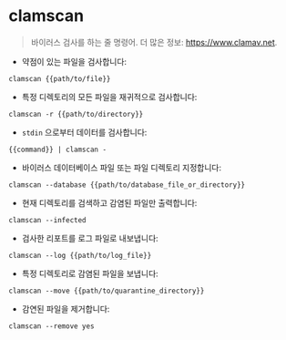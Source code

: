 # clamscan

> 바이러스 검사를 하는 줄 명령어.
> 더 많은 정보: <https://www.clamav.net>.

- 약점이 있는 파일을 검사합니다:

`clamscan {{path/to/file}}`

- 특정 디렉토리의 모든 파일을 재귀적으로 검사합니다:

`clamscan -r {{path/to/directory}}`

- `stdin` 으로부터 데이터를 검사합니다:

`{{command}} | clamscan -`

- 바이러스 데이터베이스 파일 또는 파일 디렉토리 지정합니다:

`clamscan --database {{path/to/database_file_or_directory}}`

- 현재 디렉토리를 검색하고 감염된 파일만 출력합니다:

`clamscan --infected`

- 검사한 리포트를 로그 파일로 내보냅니다:

`clamscan --log {{path/to/log_file}}`

- 특정 디렉토리로 감염된 파일을 보냅니다:

`clamscan --move {{path/to/quarantine_directory}}`

- 감연된 파일을 제거합니다:

`clamscan --remove yes`
